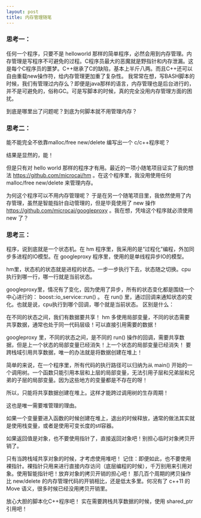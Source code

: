 ```yaml
---
layout: post
title: 内存管理随笔
---
```


### 思考一：


任何一个程序，只要不是 helloworld 那样的简单程序，必然会用到内存管理。内存管理是写程序不可避免的过程。C程序员最大的恶魔就是野指针和内存泄漏。这是每个C程序员的噩梦。C++继承了C的缺陷，基本上半斤八两。而且C++还可以自由重载new操作符，给内存管理更加重了复杂性。 
我常常在想，写BASH脚本的时候，我们有管理过内存么？即便是java那样的语言，内存管理也是后台进行的，并不是可避免的，俗称GC。可是写脚本的时候，真的完全没用内存管理方面的困扰。 

到底是哪里出了问题呢？到底为何脚本就不用管理内存？ 

### 思考二：


能不能完全不依靠malloc/free new/delete 编写出一个 c/c++程序呢？ 

结果是显然的，能！ 

但是只有对 hello world 那样的程序才有用。最近的一项小随笔项目证实了我的想法 https://github.com/microcai/hm 。在这个程序里，我没用使用任何 malloc/free new/delete 来管理内存。 

为何这个程序可以不用内存管理呢？ 于是在另一个随笔项目里，我依然使用了内存管理，虽然是智能指针自动管理的，但是毕竟使用了 new 操作 https://github.com/microcai/googleproxy 。我在想，凭啥这个程序就必须使用 new 了？ 

### 思考三：


程序，说到底就是一个状态机。在 hm 程序里，我采用的是“过程化”编程，外加同步多进程的IO模型。在 googleproxy 程序里，使用的是单线程异步IO的模型。 

hm里，状态机的状态就是进程的状态。一步一步执行下去，状态随之切换。cpu执行到哪一行，哪一行就是当前状态。 

googleproxy里，情况有了变化，因为使用了异步，所有的状态变化都是围绕一个中心进行的： boost::io_service::run() 。 在 run() 里，通过回调来通知状态的变化。也就是说，cpu执行到哪个回调，哪个就是当前状态。 
区别是什么：


在不同的状态之间，我们有数据要共享！ hm 多使用局部变量，不同的状态需要共享数据，通常也处于同一代码层级！可以直接引用需要的数据！ 

googleproxy 里，不同的状态之间，是不同的 run() 操作的回调，需要共享数据，但是上一个状态的局部变量已经消失！上一个状态的局部变量已经消失！ 
要跨栈域引用共享数据，唯一的办法就是将数据创建在堆上！


简单的来说，在一个程序里，所有代码的执行路径可以归纳为从 main() 开始的一个调用树。一个函数只能引用本层和上层的局部变量，无法引用子层和兄弟层和兄弟的子层的局部变量。因为这些地方的变量都是不存在的呀！ 

所以，只能将共享数据创建在堆上。这样才能跨过调用树的生存周期！ 

这也是唯一需要堆管理的理由。 

如果一个变量要进入函数的时候创建在堆上，退出的时候释放，通常的做法其实就是使用栈变量，或者是使用可变长度的stl容器。 

如果返回值是对象，也不要使用指针了，直接返回对象吧！别担心临时对象拷贝开销了。 

只有当跨栈域共享对象的时候，才考虑使用堆吧！ 
记住：即便如此，也不要使用裸指针。裸指针只用来进行直接内存访问（底层编程的时候），千万别用来引用对象。使用智能指针吧！放弃对象的拷贝开销的担心吧！ 那几百个周期的拷贝操作比 new/delete 的内存管理代码的开销相比，还是低太多里。何况有了 c++11 的 Move 语义，很多时候已经没用拷贝开销里。 

  

放心大胆的脚本化C++程序吧！ 实在需要跨栈共享数据的时候，使用 shared_ptr 引用吧！